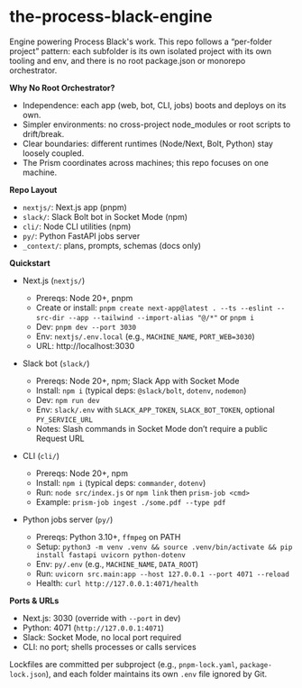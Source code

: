 # the-process-black-engine

Engine powering Process Black's work. This repo follows a “per-folder project” pattern: each subfolder is its own isolated project with its own tooling and env, and there is no root package.json or monorepo orchestrator.

**Why No Root Orchestrator?**
- Independence: each app (web, bot, CLI, jobs) boots and deploys on its own.
- Simpler environments: no cross-project node_modules or root scripts to drift/break.
- Clear boundaries: different runtimes (Node/Next, Bolt, Python) stay loosely coupled.
- The Prism coordinates across machines; this repo focuses on one machine.

**Repo Layout**
- `nextjs/`: Next.js app (pnpm)
- `slack/`: Slack Bolt bot in Socket Mode (npm)
- `cli/`: Node CLI utilities (npm)
- `py/`: Python FastAPI jobs server
- `_context/`: plans, prompts, schemas (docs only)

**Quickstart**
- Next.js (`nextjs/`)
  - Prereqs: Node 20+, pnpm
  - Create or install: `pnpm create next-app@latest . --ts --eslint --src-dir --app --tailwind --import-alias "@/*"` or `pnpm i`
  - Dev: `pnpm dev --port 3030`
  - Env: `nextjs/.env.local` (e.g., `MACHINE_NAME`, `PORT_WEB=3030`)
  - URL: http://localhost:3030

- Slack bot (`slack/`)
  - Prereqs: Node 20+, npm; Slack App with Socket Mode
  - Install: `npm i` (typical deps: `@slack/bolt`, `dotenv`, `nodemon`)
  - Dev: `npm run dev`
  - Env: `slack/.env` with `SLACK_APP_TOKEN`, `SLACK_BOT_TOKEN`, optional `PY_SERVICE_URL`
  - Notes: Slash commands in Socket Mode don’t require a public Request URL

- CLI (`cli/`)
  - Prereqs: Node 20+, npm
  - Install: `npm i` (typical deps: `commander`, `dotenv`)
  - Run: `node src/index.js` or `npm link` then `prism-job <cmd>`
  - Example: `prism-job ingest ./some.pdf --type pdf`

- Python jobs server (`py/`)
  - Prereqs: Python 3.10+, `ffmpeg` on PATH
  - Setup: `python3 -m venv .venv && source .venv/bin/activate && pip install fastapi uvicorn python-dotenv`
  - Env: `py/.env` (e.g., `MACHINE_NAME`, `DATA_ROOT`)
  - Run: `uvicorn src.main:app --host 127.0.0.1 --port 4071 --reload`
  - Health: `curl http://127.0.0.1:4071/health`

**Ports & URLs**
- Next.js: 3030 (override with `--port` in dev)
- Python: 4071 (`http://127.0.0.1:4071`)
- Slack: Socket Mode, no local port required
- CLI: no port; shells processes or calls services

Lockfiles are committed per subproject (e.g., `pnpm-lock.yaml`, `package-lock.json`), and each folder maintains its own `.env` file ignored by Git.
